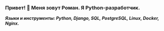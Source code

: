 ###  Привет!  👋  Меня зовут Роман. Я  Python-разработчик.

***Языки и инструменты: Python, Django, SQL, PostgreSQL, Linux, Docker, Nginx.***

<!--
**BnamoRS/Bnamors** is a ✨ _special_ ✨ repository because its `README.md` (this file) appears on your GitHub profile.

Here are some ideas to get you started:

- 🔭 I’m currently working on ...
- 🌱 I’m currently learning ...
- 👯 I’m looking to collaborate on ...
- 🤔 I’m looking for help with ...
- 💬 Ask me about ...
- 📫 How to reach me: ...
- 😄 Pronouns: ...
- ⚡ Fun fact: ...
-->
